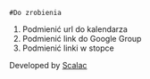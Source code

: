 
	#Do zrobienia
  
1) Podmienić url do kalendarza
2) Podmienić link do Google Group
3) Podmienić linki w stopce

Developed by [Scalac](https://scalac.io/?utm_source=scalac_github&utm_campaign=scalac1&utm_medium=web)
